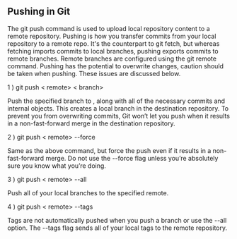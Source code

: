 ## Pushing in Git

The git push command is used to upload local repository content to a remote repository. Pushing is how you transfer commits from your local repository to a remote repo. It's the counterpart to git fetch, but whereas fetching imports commits to local branches, pushing exports commits to remote branches. Remote branches are configured using the git remote command. Pushing has the potential to overwrite changes, caution should be taken when pushing. These issues are discussed below.

1 ) git push < remote> < branch>

Push the specified branch to , along with all of the necessary commits and internal objects. This creates a local branch in the destination repository. To prevent you from overwriting commits, Git won’t let you push when it results in a non-fast-forward merge in the destination repository.

2 ) git push < remote> --force

Same as the above command, but force the push even if it results in a non-fast-forward merge. Do not use the --force flag unless you’re absolutely sure you know what you’re doing.

3 ) git push < remote> --all

Push all of your local branches to the specified remote.

4 ) git push < remote> --tags

Tags are not automatically pushed when you push a branch or use the --all option. The --tags flag sends all of your local tags to the remote repository.


